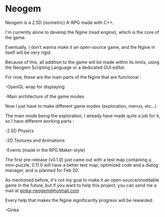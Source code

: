 # Neogem

Neogem is a 2.5D (isometric) A-RPG made with C++.

I'm currently alone to develop the Ngine (read engine), which is the core of the game.

Eventually, I don't wanna make it an open-source game, and the Ngine in itself will be very rigid.

Because of this, all addition to the game will be made within its limits, using the Neogem Scripting Language or a dedicated GUI editor.


For now, these are the main parts of the Ngine that are functional :

-OpenGL wrap for displaying

-Main architecture of the game modes

Now I just have to make different game modes (exploration, menus, etc...)


The main mode being the exploration, I already have made quite a job for it, so I have different working parts :

-2.5D Physics

-2D Textures and Animations

-Events (made in the RPG Maker-style)


The first pre-release (v0.1.0) just came out with a test map containing a mini-puzzle.
0.11.0 will have a better test map, optimized code and a dialog manager, and is planned for Feb 20.


As mentioned before, it's not my goal to make it an open-source/moddable game in the future, but if you want to help this project, you can send me a mail at ginka-neogem@hotmail.com


Every help that makes the Ngine significantly progress will be rewarded.

-Ginka
